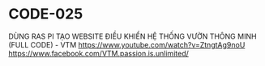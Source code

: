 # CODE-025
DÙNG RAS PI TẠO WEBSITE ĐIỀU KHIỂN HỆ THỐNG VƯỜN THÔNG MINH (FULL CODE) - VTM 
https://www.youtube.com/watch?v=ZtngtAg9noU
https://www.facebook.com/VTM.passion.is.unlimited/
